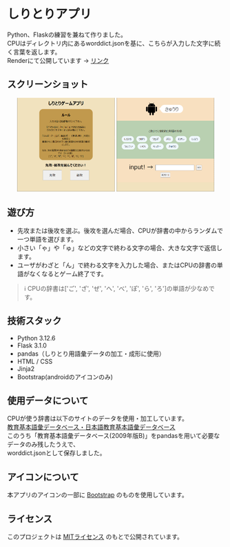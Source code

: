 # しりとりアプリ
Python、Flaskの練習を兼ねて作りました。  
CPUはディレクトリ内にあるworddict.jsonを基に、こちらが入力した文字に続く言葉を返します。  
Renderにて公開しています → [リンク](https://shiritori-app.onrender.com/)

## スクリーンショット
<p align="center">
  <img src="static/img/ss_1.png" width="45%" />
  <img src="static/img/ss_2.png" width="45%" />
</p>

## 遊び方
- 先攻または後攻を選ぶ。後攻を選んだ場合、CPUが辞書の中からランダムで一つ単語を選びます。  
- 小さい「ゃ」や「ゅ」などの文字で終わる文字の場合、大きな文字で返信します。  
- ユーザがわざと「ん」で終わる文字を入力した場合、またはCPUの辞書の単語がなくなるとゲーム終了です。  
> ℹ️ CPUの辞書は['ご', 'ざ', 'ぜ', 'へ', 'べ', 'ぽ', 'ら', 'ろ']の単語が少なめです。

## 技術スタック
- Python 3.12.6
- Flask 3.1.0
- pandas（しりとり用語彙データの加工・成形に使用）
- HTML / CSS
- Jinja2
- Bootstrap(androidのアイコンのみ)

## 使用データについて
CPUが使う辞書は以下のサイトのデータを使用・加工しています。  
[教育基本語彙データベース・日本語教育基本語彙データベース](https://mmsrv.ninjal.ac.jp/brfvep/)  
このうち「教育基本語彙データベース(2009年版B)」をpandasを用いて必要なデータのみ残したうえで、  
worddict.jsonとして保存しました。

## アイコンについて
本アプリのアイコンの一部に [Bootstrap](https://getbootstrap.jp/) のものを使用しています。

## ライセンス
このプロジェクトは [MITライセンス](LICENSE) のもとで公開されています。
